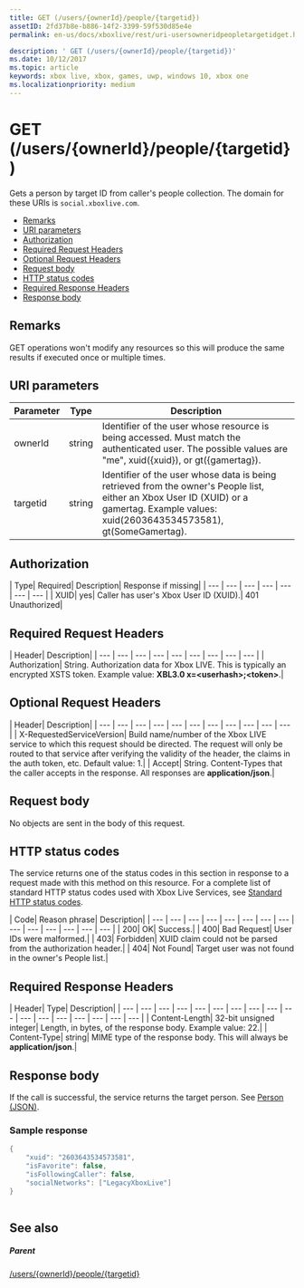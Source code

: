 ```yaml
---
title: GET (/users/{ownerId}/people/{targetid})
assetID: 2fd37b8e-b886-14f2-3399-59f530d85e4e
permalink: en-us/docs/xboxlive/rest/uri-usersowneridpeopletargetidget.html

description: ' GET (/users/{ownerId}/people/{targetid})'
ms.date: 10/12/2017
ms.topic: article
keywords: xbox live, xbox, games, uwp, windows 10, xbox one
ms.localizationpriority: medium
---
```

# GET (/users/{ownerId}/people/{targetid})
Gets a person by target ID from caller's people collection. 
The domain for these URIs is `social.xboxlive.com`.
 
  * [Remarks](#ID4EV)
  * [URI parameters](#ID4E5)
  * [Authorization](#ID4EJB)
  * [Required Request Headers](#ID4ERC)
  * [Optional Request Headers](#ID4EQD)
  * [Request body](#ID4EWE)
  * [HTTP status codes](#ID4EBF)
  * [Required Response Headers](#ID4EDH)
  * [Response body](#ID4EQAAC)
 
<a id="ID4EV"></a>

 
## Remarks
 
GET operations won't modify any resources so this will produce the same results if executed once or multiple times.
  
<a id="ID4E5"></a>

 
## URI parameters
 
| Parameter| Type| Description| 
| --- | --- | --- | 
| ownerId| string| Identifier of the user whose resource is being accessed. Must match the authenticated user. The possible values are "me", xuid({xuid}), or gt({gamertag}).| 
| targetid| string| Identifier of the user whose data is being retrieved from the owner's People list, either an Xbox User ID (XUID) or a gamertag. Example values: xuid(2603643534573581), gt(SomeGamertag).| 
  
<a id="ID4EJB"></a>

 
## Authorization
 
| Type| Required| Description| Response if missing| 
| --- | --- | --- | --- | --- | --- | --- | 
| XUID| yes| Caller has user's Xbox User ID (XUID).| 401 Unauthorized| 
  
<a id="ID4ERC"></a>

 
## Required Request Headers
 
| Header| Description| 
| --- | --- | --- | --- | --- | --- | --- | --- | --- | 
| Authorization| String. Authorization data for Xbox LIVE. This is typically an encrypted XSTS token. Example value: <b>XBL3.0 x=&lt;userhash>;&lt;token></b>.| 
  
<a id="ID4EQD"></a>

 
## Optional Request Headers
 
| Header| Description| 
| --- | --- | --- | --- | --- | --- | --- | --- | --- | --- | --- | 
| X-RequestedServiceVersion| Build name/number of the Xbox LIVE service to which this request should be directed. The request will only be routed to that service after verifying the validity of the header, the claims in the auth token, etc. Default value: 1.| 
| Accept| String. Content-Types that the caller accepts in the response. All responses are <b>application/json</b>.| 
  
<a id="ID4EWE"></a>

 
## Request body
 
No objects are sent in the body of this request.
  
<a id="ID4EBF"></a>

 
## HTTP status codes
 
The service returns one of the status codes in this section in response to a request made with this method on this resource. For a complete list of standard HTTP status codes used with Xbox Live Services, see [Standard HTTP status codes](../../additional/httpstatuscodes.md).
 
| Code| Reason phrase| Description| 
| --- | --- | --- | --- | --- | --- | --- | --- | --- | --- | --- | --- | --- | --- | 
| 200| OK| Success.| 
| 400| Bad Request| User IDs were malformed.| 
| 403| Forbidden| XUID claim could not be parsed from the authorization header.| 
| 404| Not Found| Target user was not found in the owner's People list.| 
  
<a id="ID4EDH"></a>

 
## Required Response Headers
 
| Header| Type| Description| 
| --- | --- | --- | --- | --- | --- | --- | --- | --- | --- | --- | --- | --- | --- | --- | --- | --- | 
| Content-Length| 32-bit unsigned integer| Length, in bytes, of the response body. Example value: 22.| 
| Content-Type| string| MIME type of the response body. This will always be <b>application/json</b>.| 
  
<a id="ID4EQAAC"></a>

 
## Response body
 
If the call is successful, the service returns the target person. See [Person (JSON)](../../json/json-person.md).
 
<a id="ID4E3AAC"></a>

 
### Sample response
 

```cpp
{
    "xuid": "2603643534573581",
    "isFavorite": false,
    "isFollowingCaller": false,
    "socialNetworks": ["LegacyXboxLive"]
}
         
```

   
<a id="ID4EGBAC"></a>

 
## See also
 
<a id="ID4EIBAC"></a>

 
##### Parent 

[/users/{ownerId}/people/{targetid}](uri-usersowneridpeopletargetid.md)

   